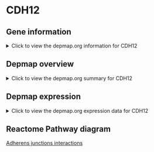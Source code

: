 <h1>CDH12</h1>

<h2>Gene information</h2>
<details>
  <summary>Click to view the depmap.org information for CDH12</summary>
  <iframe src="https://depmap.org/portal/gene/CDH12?tab=about" style="border:none;width:100%;height:800px"></iframe>
</details>

<h2>Depmap overview</h2>
<details>
  <summary>Click to view the depmap.org summary for CDH12</summary>
  <iframe src="https://depmap.org/portal/gene/CDH12?tab=overview" style="border:none;width:100%;height:800px"></iframe>
</details>

<h2>Depmap expression</h2>
<details>
  <summary>Click to view the depmap.org expression data for CDH12</summary>
  <iframe src="https://depmap.org/portal/gene/CDH12?tab=characterization" style="border:none;width:100%;height:800px"></iframe>
</details>



<h2>Reactome Pathway diagram</h2>
<a href="https://reactome.org/PathwayBrowser/#/R-HSA-418990" target="_BLANK">Adherens junctions interactions</a>



